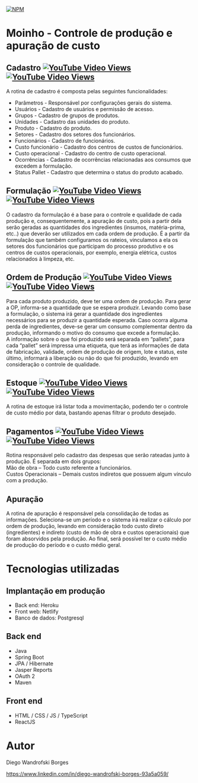[![NPM](https://img.shields.io/npm/l/react)](https://github.com/DiegoWanBorges/moinho/blob/main/LICENSE)

# Moinho - Controle de produção e apuração de custo
## Cadastro [![YouTube Video Views](https://img.shields.io/youtube/views/GY9IN5eLZmA?label=Cadastro%20Web&style=social)](https://www.youtube.com/watch?v=GY9IN5eLZmA) [![YouTube Video Views](https://img.shields.io/youtube/views/zDfWIWJTCrM?label=Cadastro%20Mobile&style=social)](https://www.youtube.com/watch?v=zDfWIWJTCrM)

A rotina de cadastro é composta pelas seguintes funcionalidades:
- Parâmetros - Responsável por configurações  gerais do sistema.
- Usuários - Cadastro de usuários e permissão de acesso.
- Grupos - Cadastro de grupos de produtos.
- Unidades - Cadastro das unidades do produto.
- Produto - Cadastro do produto.
- Setores - Cadastro dos setores dos funcionários.
- Funcionários - Cadastro de funcionários.
- Custo funcionário - Cadastro dos centros de custos de funcionários.
- Custo operacional - Cadastro do centro de custo operacional.
- Ocorrências - Cadastro de ocorrências relacionadas aos consumos que excedem a formulação.
- Status Pallet - Cadastro que determina o status do produto acabado.

## Formulação [![YouTube Video Views](https://img.shields.io/youtube/views/5g2lOgRidjM?label=Formulação%20Web&style=social)](https://www.youtube.com/watch?v=5g2lOgRidjM) [![YouTube Video Views](https://img.shields.io/youtube/views/gkfm7Wzv3dg?label=Formulação%20Mobile&style=social)](https://www.youtube.com/watch?v=gkfm7Wzv3dg)
  O cadastro da formulação é a base para o controle e qualidade de cada produção e, consequentemente, a apuração de custo, pois a partir dela serão geradas as quantidades dos ingredientes (insumos, matéria-prima, etc..) que deverão ser utilizados em cada ordem de produção. É a partir da formulação que também configuramos os rateios, vinculamos a ela os setores dos funcionários que participam do processo produtivo e os centros de custos operacionais, por exemplo, energia elétrica, custos relacionados à limpeza, etc.

## Ordem de Produção [![YouTube Video Views](https://img.shields.io/youtube/views/YHMtW24M-rE?label=O.P%20Web&style=social)](https://www.youtube.com/watch?v=YHMtW24M-rE) [![YouTube Video Views](https://img.shields.io/youtube/views/Z00XlzhXMu0?label=O.P%20Mobile&style=social)](https://www.youtube.com/watch?v=Z00XlzhXMu0)
Para cada produto produzido, deve ter uma ordem de produção. Para gerar a OP, informa-se a quantidade que se espera produzir. Levando como base a formulação, o sistema irá gerar a quantidade dos ingredientes necessários para se produzir a quantidade esperada. Caso ocorra alguma perda de ingredientes, deve-se gerar um consumo complementar dentro da produção, informando o motivo do consumo que excede a formulação.  
A informação sobre o que foi produzido será separada em “pallets”,  para cada “pallet” será impressa uma etiqueta, que terá as informações de data de fabricação, validade, ordem de produção de origem, lote e status, este último, informará a liberação ou não do que foi produzido, levando em consideração o controle de qualidade.

## Estoque [![YouTube Video Views](https://img.shields.io/youtube/views/sz3MOZjUyW0?label=Estoque%20Web&style=social)](https://www.youtube.com/watch?v=sz3MOZjUyW0) [![YouTube Video Views](https://img.shields.io/youtube/views/uDIC1kJJ-gM?label=Estoque%20Mobile&style=social)](https://www.youtube.com/watch?v=uDIC1kJJ-gM)
A rotina de estoque irá listar toda a movimentação, podendo ter o controle de custo médio por data, bastando apenas filtrar o produto desejado.

## Pagamentos [![YouTube Video Views](https://img.shields.io/youtube/views/8BTScSh1Kxg?label=Pagamento%20Web&style=social)](https://www.youtube.com/watch?v=8BTScSh1Kxg) [![YouTube Video Views](https://img.shields.io/youtube/views/8BTScSh1Kxg?label=Pagamento%20Mobile&style=social)](https://www.youtube.com/watch?v=8BTScSh1Kxg)
Rotina responsável pelo cadastro das despesas que serão rateadas junto à produção. É separada em dois grupos:  
Mão de obra – Todo custo referente a funcionários.  
Custos Operacionais – Demais custos indiretos que possuem algum vínculo com a produção.
## Apuração
A rotina de apuração é responsável pela consolidação de todas as informações. Seleciona-se um período e o sistema irá realizar o cálculo por ordem de produção, levando em consideração todo custo direto (ingredientes) e indireto (custo de mão de obra e custos operacionais) que foram absorvidos pela produção. Ao final, será possível ter o custo médio de produção do período e o custo médio geral.

# Tecnologias utilizadas
## Implantação em produção
- Back end: Heroku
- Front web: Netlify
- Banco de dados: Postgresql
## Back end
- Java
- Spring Boot
- JPA / Hibernate
- Jasper Reports
- OAuth 2
- Maven
## Front end
- HTML / CSS / JS / TypeScript
- ReactJS



# Autor

Diego Wandrofski Borges

https://www.linkedin.com/in/diego-wandrofski-borges-93a5a059/
